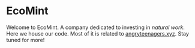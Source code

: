 # EcoMint

Welcome to EcoMint. A company dedicated to investing in _natural work_. Here we house our code. Most of it is related to [angryteenagers.xyz](angryteenagers.xyz). Stay tuned for more!
